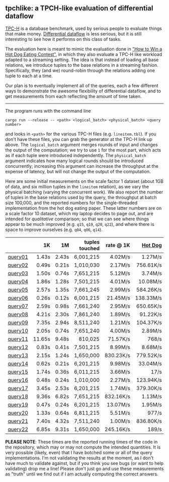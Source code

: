 ## tpchlike: a TPCH-like evaluation of differential dataflow

[TPC-H](http://www.tpc.org/tpch/) is a database benchmark, used by serious people to evaluate things that make money. [Differential dataflow](https://github.com/frankmcsherry/differential-dataflow) is less serious, but it is still interesting to see how it performs on this class of tasks.

The evaluation here is meant to mimic the evaluation done in ["How to Win a Hot Dog Eating Contest"](https://infoscience.epfl.ch/record/218203/files/sigmod2016-cr.pdf?version=1), in which they also evaluate a TPC-H like workload adapted to a streaming setting. The idea is that instead of loading all base relations, we introduce tuples to the base relations in a streaming fashion. Specifically, they (and we) round-robin through the relations adding one tuple to each at a time. 

Our plan is to eventually implement all of the queries, each a few different ways to demonstrate the awesome flexibility of differential dataflow, and to get measurements from each reflecting the amount of time taken. 

---

The program runs with the command line

    cargo run --release -- <path> <logical_batch> <physical_batch> <query number>

and looks in `<path>` for the various TPC-H files (e.g. `lineitem.tbl`). If you don't have these files, you can grab the generator at the TPC-H link up above. The `logical_batch` argument merges rounds of input and changes the output of the computation; we try to use `1` for the most part, which acts as if each tuple were introduced independently. The `physical_batch` argument indicates how many logical rounds should be introduced concurrently; increasing this argument can increase the throughput at the expense of latency, but will not change the output of the computation.

Here are some initial measurements on the scale factor 1 dataset (about 1GB of data, and six million tuples in the `lineitem` relation), as we vary the physical batching (varying the concurrent work). We also report the number of tuples in the base relations used by the query, the throughput at batch size 100,000, and the reported numbers for the single-threaded implementation from the hot dog eating paper. These latter numbers are on a scale factor 10 dataset, which my laptop decides to page out, and are intended for *qualitative* comparison; so that we can see where things appear to be much improved (e.g. `q15`, `q19`, `q20`, `q22`), and where there is space to improve ourselves (e.g. `q04`, `q06`, `q14`). 

|                                     |     1K |      1M | tuples touched |      rate @ 1K | [Hot Dog](https://infoscience.epfl.ch/record/218203/files/sigmod2016-cr.pdf?version=1) |
|------------------------------------:|-------:|--------:|---------------:|---------------:|----------:|
| [query01](./src/queries/query01.rs) |  1.43s |   2.43s |      6,001,215 |        4.02M/s |   1.27M/s |
| [query02](./src/queries/query02.rs) |  0.49s |   0.21s |      1,010,030 |        2.17M/s | 756.61K/s |
| [query03](./src/queries/query03.rs) |  1.50s |   0.74s |      7,651,215 |        5.12M/s |   3.74M/s |
| [query04](./src/queries/query04.rs) |  1.86s |   1.28s |      7,501,215 |        4.01M/s |  10.08M/s |
| [query05](./src/queries/query05.rs) |  2.57s |   1.35s |      7,661,245 |        2.99M/s | 584.26K/s |
| [query06](./src/queries/query06.rs) |  0.26s |   0.12s |      6,001,215 |       21.45M/s | 138.33M/s |
| [query07](./src/queries/query07.rs) |  2.59s |   0.98s |      7,661,240 |        2.95M/s | 650.65K/s |
| [query08](./src/queries/query08.rs) |  4.21s |   2.30s |      7,861,240 |        1.89M/s |  91.22K/s |
| [query09](./src/queries/query09.rs) |  7.35s |   2.94s |      8,511,240 |        1.21M/s | 104.37K/s |
| [query10](./src/queries/query10.rs) |  2.05s |   0.74s |      7,651,240 |        4.00M/s |   2.89M/s |
| [query11](./src/queries/query11.rs) | 11.65s |   9.48s |        810,025 |       71.57K/s |     768/s |
| [query12](./src/queries/query12.rs) |  0.83s |   0.41s |      7,501,215 |        8.99M/s |   8.68M/s |
| [query13](./src/queries/query13.rs) |  2.15s |   1.24s |      1,650,000 |      830.23K/s | 779.52K/s |
| [query14](./src/queries/query14.rs) |  0.62s |   0.21s |      6,201,215 |        9.98M/s |  33.04M/s |
| [query15](./src/queries/query15.rs) |  1.74s |   0.36s |      6,011,215 |        3.66M/s |      17/s |
| [query16](./src/queries/query16.rs) |  0.48s |   0.24s |      1,010,000 |        2.27M/s | 123.94K/s |
| [query17](./src/queries/query17.rs) |  3.45s |   2.53s |      6,201,215 |        1.74M/s | 379.30K/s |
| [query18](./src/queries/query18.rs) |  9.36s |   6.82s |      7,651,215 |      832.16K/s |   1.13M/s |
| [query19](./src/queries/query19.rs) |  0.47s |   0.24s |      6,201,215 |       13.07M/s |   1.95M/s |
| [query20](./src/queries/query20.rs) |  1.33s |   0.64s |      6,811,215 |        5.51M/s |     977/s |
| [query21](./src/queries/query21.rs) |  7.40s |   4.32s |      7,511,240 |        1.00M/s | 836.80K/s |
| [query22](./src/queries/query22.rs) |  6.85s |   9.31s |      1,650,000 |      245.16K/s |     189/s |

**PLEASE NOTE**: These times are the reported running times of the code in the repository, which may or may not compute the intended quantities. It is very possible (likely, even) that I have botched some or all of the query implementations. I'm not validating the results at the moment, as I don't have much to validate against, but if you think you see bugs (or want to help validating) drop me a line! Please don't just go and use these measurements as "truth" until we find out if I am actually computing the correct answers.
